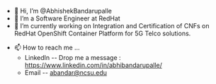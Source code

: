 - 👋 Hi, I’m @AbhishekBandarupalle
- 👀 I’m a Software Engineer at RedHat
- 🌱 I’m currently working on Integration and Certification of CNFs on RedHat OpenShift Container Platform for 5G Telco solutions.
<!--- - 💞️ I’m looking to collaborate on ... ---->
- 📫 How to reach me ... 
  - LinkedIn -- Drop me a message : https://www.linkedin.com/in/abhibandarupalle/
  - Email -- abandar@ncsu.edu

<!---
AbhishekBandarupalle/AbhishekBandarupalle is a ✨ special ✨ repository because its `README.md` (this file) appears on your GitHub profile.
You can click the Preview link to take a look at your changes.
--->
